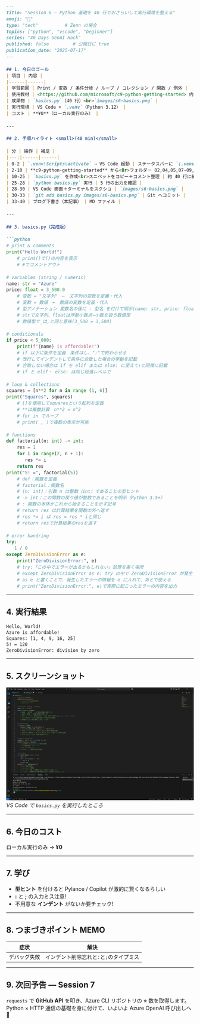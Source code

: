 ````markdown
---
title: "Session 6 — Python 基礎を 40 行でおさらいして実行環境を整える"
emoji: "🐍"
type: "tech"          # Zenn の場合
topics: ["python", "vscode", "beginner"]
series: "40 Days GenAI Hack"
published: false         # 公開日に true
publication_date: "2025-07-17"
---

## 1. 今日のゴール
| 項目 | 内容 |
|------|------|
| 学習範囲 | Print / 変数 / 条件分岐 / ループ / コレクション / 関数 / 例外 |
| 使用教材 | <https://github.com/microsoft/c9-python-getting-started> 内 **02,04,05,07-09,12-14** |
| 成果物 | `basics.py`（40 行）<br>`images/s6-basics.png` |
| 実行環境 | VS Code + `.venv`（Python 3.12） |
| コスト | **¥0**（ローカル実行のみ） |

---

## 2. 手順ハイライト <small>(40 min)</small>

| 分 | 操作 | 補足 |
|---:|------|------|
| 0-2 | `.venv\Scripts\activate` → VS Code 起動 | ステータスバーに `(.venv)` |
| 2-10 | **c9-python-getting-started** から<Br>フォルダー 02,04,05,07-09,12-14 を開く | 必要 .py を眺めるだけ |
| 10-25 | `basics.py` を作成<br>スニペットをコピー＋コメント整理 | 約 40 行に縮約 |
| 25-28 | `python basics.py` 実行 | 5 行の出力を確認 |
| 28-30 | VS Code 画面＋ターミナルをスクショ | `images/s6-basics.png` |
| 30-33 | `git add basics.py images/s6-basics.png` | Git へコミット |
| 33-40 | ブログ下書き（本記事） | MD ファイル |

---

## 3. basics.py（完成版）

```python
# print & comments
print("Hello World!")
    # print()で()の内容を表示
    # #でコメントアウト

# variables (string / numeric)
name: str = "Azure"
price: float = 3_500.0
    # 変数 = "文字列"　←　文字列の変数を定義・代入
    # 変数 = 数値　←　数値の変数を定義・代入
    # 型アノテーション 変数名の後に : 型名 を付けて明示(name: str, price: float)
    # strで文字列、floatは浮動小数点⇒小数を扱う数値型
    # 数値型で_は,と同じ意味(3_500 = 3,500)

# conditionals
if price < 5_000:
    print(f"{name} is affordable!")
    # if 以下に条件を定義　条件はし、":"で終わらせる
    # 改行してインデントして条件に合致した場合の挙動を記載
    # 合致しない場合は if を elif または else: に変えて↑と同様に記載
    # if と elif・ else: は同じ段落レベルで

# loop & collections
squares = [n**2 for n in range (1, 6)]
print("Squares", squares)
    # []を使用してsquaresという配列を定義
    # **は乗数計算　n**2 = n^2
    # for in でループ
    # print( , )で複数の表示が可能

# functions
def factorial(n: int) -> int:
    res = 1
    for i in range(2, n + 1):
       res *= i
    return res
print("S! =", factorial(5))
    # def：関数を定義
    # factorial：関数名
    # (n: int)：引数 n は整数（int）であることの型ヒント
    # -> int：この関数の戻り値が整数であることを明示（Python 3.5+）
    # : 関数の本体がこれから始まることを示す記号
    # return res は計算結果を関数の外へ返す
    # res *= i は res = res * iと同じ
    # return resで計算結果のresを返す

# error handring
try:
   1 / 0
except ZeroDivisionError as e:
    print("ZeroDivisionError:", e)
    # try:「この中でエラーが出るかもしれない」処理を書く場所
    # except ZeroDivisionError as e: try の中で ZeroDivisionError が発生した場合だけ、このブロックが実行
    # as e と書くことで、発生したエラーの情報を e に入れて、あとで使える
    # print("ZeroDivisionError:", e)で実際に起こったエラーの内容を出力
````

---

## 4. 実行結果

```text
Hello, World!
Azure is affordable!
Squares: [1, 4, 9, 16, 25]
5! = 120
ZeroDivisionError: division by zero
```

---

## 5. スクリーンショット

![](/images/s6-basics.png)
*VS Code で `basics.py` を実行したところ*

---

## 6. 今日のコスト

ローカル実行のみ → **¥0**

---

## 7. 学び

* **型ヒント** を付けると Pylance / Copilot が激的に賢くなるらしい
* **:** と **;** の入力ミス注意!
* 不用意な **インデント** がないか要チェック!

---

## 8. つまづきポイント MEMO

| 症状                    | 解決                                                                 |
| --------------------- | ------------------------------------------------------------------ |
| デバッグ失敗 | インデント削除忘れと`:`と`;`のタイプミス |

---

## 9. 次回予告 — Session 7

`requests` で **GitHub API** を叩き、Azure CLI リポジトリの ⭐︎ 数を取得します。
Python × HTTP 通信の基礎を身に付けて、いよいよ Azure OpenAI 呼び出しへ 🚀
